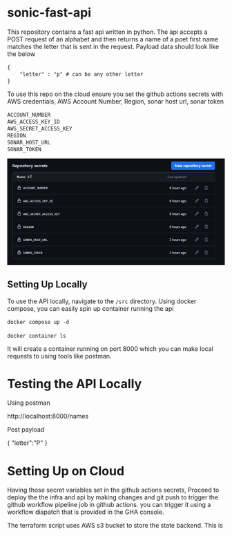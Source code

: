 # sonic-fast-api

This repository contains a fast api written in python. The api accepts a POST request of an alphabet and then returns a name of a poet first name matches the letter that is sent in the request. Payload data should look like the below

```
{
    "letter" : "p" # can be any other letter
}
```

To use this repo on the cloud ensure you set the github actions secrets with AWS credentials, AWS Account Number, Region, sonar host url, sonar token

```
ACCOUNT_NUMBER
AWS_ACCESS_KEY_ID
AWS_SECRET_ACCESS_KEY
REGION
SONAR_HOST_URL
SONAR_TOKEN
```
![Secet Variables](./img/image.png)

## Setting Up Locally

To use the API locally, navigate to the `/src` directory. Using docker compose, you can easily spin up  container running the api

```
docker compose up -d

docker container ls
```
It will create a container running on port 8000 which you can make local requests to using tools like postman.

# Testing the API Locally
Using postman

http://localhost:8000/names

Post payload


{
    "letter":"P"
}



# Setting Up on Cloud

Having those secret variables set in the github actions secrets, Proceed to deploy the the infra and api by making changes and git push to trigger the github workflow pipeline job in github actions. you can trigger it using a workflow diapatch that is provided in the GHA console.

The terraform script uses AWS s3 bucket to store the state backend. This is 


